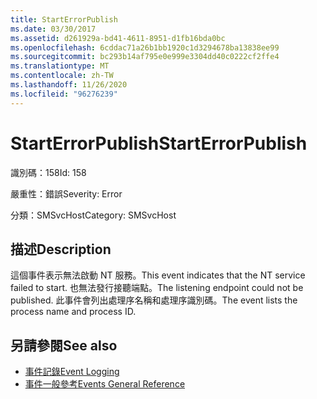 ```yaml
---
title: StartErrorPublish
ms.date: 03/30/2017
ms.assetid: d261929a-bd41-4611-8951-d1fb16bda0bc
ms.openlocfilehash: 6cddac71a26b1bb1920c1d3294678ba13838ee99
ms.sourcegitcommit: bc293b14af795e0e999e3304dd40c0222cf2ffe4
ms.translationtype: MT
ms.contentlocale: zh-TW
ms.lasthandoff: 11/26/2020
ms.locfileid: "96276239"
---
```

# <a name="starterrorpublish"></a><span data-ttu-id="5e3a8-102">StartErrorPublish</span><span class="sxs-lookup"><span data-stu-id="5e3a8-102">StartErrorPublish</span></span>

<span data-ttu-id="5e3a8-103">識別碼：158</span><span class="sxs-lookup"><span data-stu-id="5e3a8-103">Id: 158</span></span>  
  
 <span data-ttu-id="5e3a8-104">嚴重性：錯誤</span><span class="sxs-lookup"><span data-stu-id="5e3a8-104">Severity: Error</span></span>  
  
 <span data-ttu-id="5e3a8-105">分類：SMSvcHost</span><span class="sxs-lookup"><span data-stu-id="5e3a8-105">Category: SMSvcHost</span></span>  
  
## <a name="description"></a><span data-ttu-id="5e3a8-106">描述</span><span class="sxs-lookup"><span data-stu-id="5e3a8-106">Description</span></span>  

 <span data-ttu-id="5e3a8-107">這個事件表示無法啟動 NT 服務。</span><span class="sxs-lookup"><span data-stu-id="5e3a8-107">This event indicates that the NT service failed to start.</span></span> <span data-ttu-id="5e3a8-108">也無法發行接聽端點。</span><span class="sxs-lookup"><span data-stu-id="5e3a8-108">The listening endpoint could not be published.</span></span> <span data-ttu-id="5e3a8-109">此事件會列出處理序名稱和處理序識別碼。</span><span class="sxs-lookup"><span data-stu-id="5e3a8-109">The event lists the process name and process ID.</span></span>  
  
## <a name="see-also"></a><span data-ttu-id="5e3a8-110">另請參閱</span><span class="sxs-lookup"><span data-stu-id="5e3a8-110">See also</span></span>

- [<span data-ttu-id="5e3a8-111">事件記錄</span><span class="sxs-lookup"><span data-stu-id="5e3a8-111">Event Logging</span></span>](index.md)
- [<span data-ttu-id="5e3a8-112">事件一般參考</span><span class="sxs-lookup"><span data-stu-id="5e3a8-112">Events General Reference</span></span>](events-general-reference.md)
